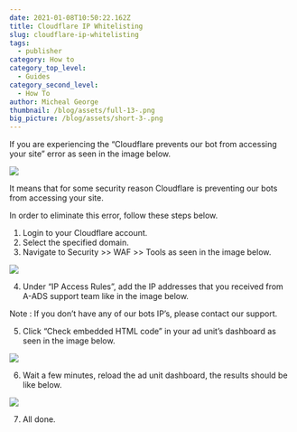 ```yaml
---
date: 2021-01-08T10:50:22.162Z
title: Cloudflare IP Whitelisting
slug: cloudflare-ip-whitelisting
tags:
  - publisher
category: How to
category_top_level:
  - Guides
category_second_level:
  - How To
author: Micheal George
thumbnail: /blog/assets/full-13-.png
big_picture: /blog/assets/short-3-.png
---
```

If you are experiencing the “Cloudflare prevents our bot from accessing your site” error as seen in the image below.

![](/blog/assets/screenshot_5.png)

It means that for some security reason Cloudflare is preventing our bots from accessing your site.

In order to eliminate this error, follow these steps below.

1. Login to your Cloudflare account.
2. Select the specified domain.
3. Navigate to Security >> WAF >> Tools as seen in the image below.

![](/blog/assets/cloudflare.png)

4. Under “IP Access Rules”, add the IP addresses that you received from A-ADS support team like in the image below.

Note : If you don’t have any of our bots IP’s, please contact our support.

5. Click “Check embedded HTML code” in your ad unit’s dashboard as seen in the image below.

![](/blog/assets/cloudflare-whitelisting-4.png)

6. Wait a few minutes, reload the ad unit dashboard, the results should be like below.

![](/blog/assets/cloudflare-whitelisting-5.png)

7. All done.